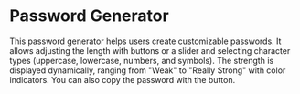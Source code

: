 # Password Generator
This password generator helps users create customizable passwords. It allows adjusting the length with buttons or a slider and selecting character types (uppercase, lowercase, numbers, and symbols). The strength is displayed dynamically, ranging from "Weak" to "Really Strong" with color indicators. You can also copy the password with the button.
